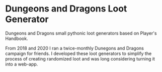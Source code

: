 # Dungeons and Dragons Loot Generator

Dungeons and Dragons small pythonic loot generators based on Player's Handbook.

From 2018 and 2020 I ran a twice-monthly Dunegons and Dragons campaign for friends. I developed these loot generators to simplify the process of creating randomized loot and was long considering turning it into a web-app. 
